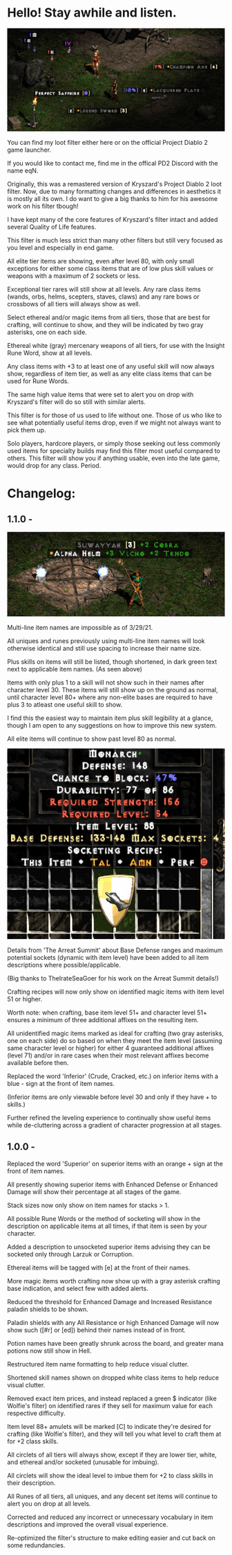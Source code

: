 # Hello! Stay awhile and listen.

![Ground Loot](https://raw.githubusercontent.com/eqNj/eqN-PD2-Filter/Filter-Sub/Ground%20Loot.jpg)

You can find my loot filter either here or on the official Project Diablo 2 game launcher.

If you would like to contact me, find me in the offical PD2 Discord with the name eqN.

Originally, this was a remastered version of Kryszard's Project Diablo 2 loot filter. Now, due to many formatting changes and differences in aesthetics it is mostly all its own. I do want to give a big thanks to him for his awesome work on his filter tbough! 

I have kept many of the core features of Kryszard's filter intact and added several Quality of Life features.

This filter is much less strict than many other filters but still very focused as you level and especially in end game.

All elite tier items are showing, even after level 80, with only small exceptions for either some class items that are of low plus skill values or weapons with a maximum of 2 sockets or less. 

Exceptional tier rares will still show at all levels. Any rare class items (wands, orbs, helms, scepters, staves, claws) and any rare bows or crossbows of all tiers will always show as well.   

Select ethereal and/or magic items from all tiers, those that are best for crafting, will continue to show, and they will be indicated by two gray asterisks, one on each side.  

Ethereal white (gray) mercenary weapons of all tiers, for use with the Insight Rune Word, show at all levels.

Any class items with +3 to at least one of any useful skill will now always show, regardless of item tier, as well as any elite class items that can be used for Rune Words. 

The same high value items that were set to alert you on drop with Kryszard's filter will do so still with similar alerts.

This filter is for those of us used to life without one. Those of us who like to see what potentially useful items drop, even if we might not always want to pick them up.

Solo players, hardcore players, or simply those seeking out less commonly used items for specialty builds may find this filter most useful compared to others. This filter will show you if anything usable, even into the late game, would drop for any class. Period.

# Changelog:
## 1.1.0 -

![Staff Mods](https://raw.githubusercontent.com/eqNj/eqN-PD2-Filter/Filter-Sub/Staffmods.jpg)

Multi-line item names are impossible as of 3/29/21.

All uniques and runes previously using multi-line item names will look otherwise identical and still use spacing to increase their name size.

Plus skills on items will still be listed, though shortened, in dark green text next to applicable item names. (As seen above)

Items with only plus 1 to a skill will not show such in their names after character level 30. These items will still show up on the ground as normal, until character level 80+ where any non-elite bases are required to have plus 3 to atleast one useful skill to show.

I find this the easiest way to maintain item plus skill legibility at a glance, though I am open to any suggestions on how to improve this new system.

All elite items will continue to show past level 80 as normal.

![Arreat Summit](https://raw.githubusercontent.com/eqNj/eqN-PD2-Filter/Filter-Sub/Arreat.jpg)

Details from 'The Arreat Summit' about Base Defense ranges and maximum potential sockets (dynamic with item level) have been added to all item descriptions where possible/applicable.

(Big thanks to TheIrateSeaGoer for his work on the Arreat Summit details!)

Crafting recipes will now only show on identified magic items with item level 51 or higher. 

Worth note: when crafting, base item level 51+ and character level 51+ ensures a minimum of three additional affixes on the resulting item.

All unidentified magic items marked as ideal for crafting (two gray asterisks, one on each side) do so based on when they meet the item level (assuming same character level or higher) for either 4 guaranteed additional affixes (level 71) and/or in rare cases when their most relevant affixes become available before then.

Replaced the word 'Inferior' (Crude, Cracked, etc.) on inferior items with a blue - sign at the front of item names. 

(Inferior items are only viewable before level 30 and only if they have + to skills.)

Further refined the leveling experience to continually show useful items while de-cluttering across a gradient of character progression at all stages.

## 1.0.0 -

Replaced the word 'Superior' on superior items with an orange + sign at the front of item names.

All presently showing superior items with Enhanced Defense or Enhanced Damage will show their percentage at all stages of the game.

Stack sizes now only show on item names for stacks > 1.

All possible Rune Words or the method of socketing will show in the description on applicable items at all times, if that item is seen by your character.

Added a description to unsocketed superior items advising they can be socketed only through Larzuk or Corruption.

Ethereal items will be tagged with [e] at the front of their names.

More magic items worth crafting now show up with a gray asterisk crafting base indication, and select few with added alerts.

Reduced the threshold for Enhanced Damage and Increased Resistance paladin shields to be shown.  

Paladin shields with any All Resistance or high Enhanced Damage will now show such ([#r] or [ed]) behind their names instead of in front.  

Potion names have been greatly shrunk across the board, and greater mana potions now still show in Hell.

Restructured item name formatting to help reduce visual clutter.  

Shortened skill names shown on dropped white class items to help reduce visual clutter.  

Removed exact item prices, and instead replaced a green $ indicator (like Wolfie's filter) on identified rares if they sell for maximum value for each respective difficulty.  

Item level 88+ amulets will be marked [C] to indicate they're desired for crafting (like Wolfie's filter), and they will tell you what level to craft them at for +2 class skills.  

All circlets of all tiers will always show, except if they are lower tier, white, and ethereal and/or socketed (unusable for imbuing).  

All circlets will show the ideal level to imbue them for  +2 to class skills in their description.  

All Runes of all tiers, all uniques, and any decent set items will continue to alert you on drop at all levels.    

Corrected and reduced any incorrect or unnecessary vocabulary in item descriptions and improved the overall visual experience.  

Re-optimized the filter's structure to make editing easier and cut back on some redundancies.
